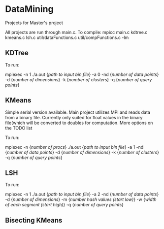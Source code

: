# DataMining
Projects for Master's project

All projects are run through main.c. 
To compile:
mpicc main.c kdtree.c kmeans.c lsh.c util/dataFunctions.c util/compFunctions.c -lm

## KDTree
To run:

mpiexec -n 1 ./a.out {*path to input bin file*} -a 0 -nd {*number of data points*} -d {*number of dimensions*} -k {*number of clusters*} -q {*number of query points*}  

## KMeans 
Simple serial version available. Main project utilizes MPI and reads data from a binary file. Currently only suited for float values in the binary file(which will be converted to doubles for computation. More options on the TODO list

To run:

mpiexec -n {*number of procs*} ./a.out {*path to input bin file*} -a 1 -nd {*number of data points*} -d {*number of dimensions*} -k {*number of clusters*} -q {*number of query points*}  


## LSH

To run:

mpiexec -n 1 ./a.out {*path to input bin file*} -a 2 -nd {*number of data points*} -d {*number of dimensions*} -m {*number hash values (start low)*} -w {*width of each segment (start high)*} -q {*number of query points*}  

## Bisecting KMeans

